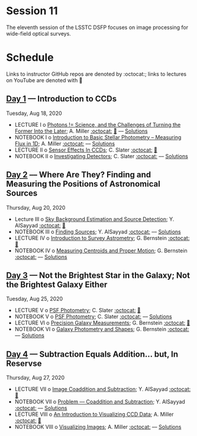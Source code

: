 # Session 11

The eleventh session of the LSSTC DSFP focuses on image processing for wide-field optical surveys.

# Schedule

Links to instructor GitHub repos are denoted by :octocat:; links to lectures on YouTube are denoted with :movie_camera:

## [Day 1](Day1) — Introduction to CCDs

Tuesday, Aug 18, 2020

 * LECTURE I  o  [Photons != Science, and the Challenges of Turning the Former Into the Later](Day1/PhotonsArentScience.ipynb); A. Miller [:octocat:](https://github.com/adamamiller)  [:movie_camera:](https://youtu.be/fnp-gBr-ap8) –– [Solutions](Day1/PhotonsArentScienceSolutions.ipynb)
 * NOTEBOOK I  o  [Introduction to Basic Stellar Photometry – Measuring Flux in 1D](Day1/IntroductionToBasicStellarPhotometry.ipynb); A. Miller [:octocat:](https://github.com/adamamiller) –– [Solutions](Day1/IntroductionToBasicStellarPhotometrySolutions.ipynb)
 * LECTURE II  o  [Sensor Effects In CCDs](Day1/SensorEffectsInCCDs.pdf); C. Slater [:octocat:](https://github.com/ctslater)  [:movie_camera:](https://youtu.be/HTQU5SivIbI)
 * NOTEBOOK II  o  [Investigating Detectors](Day1/InvestigatingDetectors.ipynb); C. Slater [:octocat:](https://github.com/ctslater) –– [Solutions](Day1/InvestigatingDetectorsSolutions.ipynb)

## [Day 2](Day2) –– Where Are They? Finding and Measuring the Positions of Astronomical Sources

Thursday, Aug 20, 2020

 * Lecture III  o  [Sky Background Estimation and Source Detection](Day2/SkyBackgroundEstimationAndSourceDetection.pdf); Y. AlSayyad [:octocat:](https://github.com/yalsayyad)  [:movie_camera:](https://youtu.be/NvtohbJrVMg)
 * NOTEBOOK III  o  [Finding Sources](Day2/FindingSources.ipynb); Y. AlSayyad [:octocat:](https://github.com/yalsayyad) –– [Solutions](Day2/FindingSourcesSolutions.ipynb)
 * LECTURE IV  o  [Introduction to Survey Astrometry](Day2/IntroductionToSurveyAstrometry.pdf); G. Bernstein [:octocat:](https://github.com/gbernstein)  [:movie_camera:](https://youtu.be/Flu5V3VmTlg)
 * NOTEBOOK IV  o  [Measuring Centroids and Proper Motion](Day2/MeasuringCentroidsAndProperMotion.ipynb); G. Bernstein [:octocat:](https://github.com/gbernstein) –– [Solutions](Day2/MeasuringCentroidsAndProperMotionSolutions.ipynb)

## [Day 3](Day3) — Not the Brightest Star in the Galaxy; Not the Brightest Galaxy Either

Tuesday, Aug 25, 2020

 * LECTURE V  o  [PSF Photometry](Day3/PSFPhotometry.pdf); C. Slater [:octocat:](https://github.com/ctslater)  [:movie_camera:](https://youtu.be/XArgEddbg0I)
 * NOTEBOOK V  o  [PSF Photometry](Day3/PSFphotometry.ipynb); C. Slater [:octocat:](https://github.com/ctslater) –– [Solutions](Day3/PSFphotometrySolutions.ipynb)
 * LECTURE VI  o  [Precision Galaxy Measurements](Day3/PrecisionGalaxyMeasurements.pdf); G. Bernstein [:octocat:](https://github.com/gbernstein)  [:movie_camera:](https://youtu.be/TxLB5CyDBn8)
 * NOTEBOOK VI  o  [Galaxy Photometry and Shapes](Day3/GalaxyPhotometryAndShapes.ipynb); G. Bernstein [:octocat:](https://github.com/gbernstein) –– [Solutions](Day3/GalaxyPhotometryAndShapesSolutions.ipynb)


## [Day 4](Day4) — Subtraction Equals Addition... but, In Reservse

Thursday, Aug 27, 2020

 * LECTURE VII  o  [Image Coaddition and Subtraction](Day4/ImageCoadditionAndSubtraction.pdf); Y. AlSayyad [:octocat:](https://github.com/yalsayyad)  [:movie_camera:](https://youtu.be/5p9hjw8G3jg)
 * NOTEBOOK VII  o  [Problem –– Coaddition and Subtraction](Day4/CoadditionAndSubtraction.ipynb); Y. AlSayyad [:octocat:](https://github.com/yalsayyad) –– [Solutions](Day4/CoadditionAndSubtractionSolutions.ipynb)
 * LECTURE VIII  o  [An Introduction to Visualizing CCD Data](Day4/VisualizingImages.ipynb); A. Miller [:octocat:](https://github.com/adamamiller)  [:movie_camera:](https://youtu.be/qk9h73szNPI)
 * NOTEBOOK VIII  o  [Visualizing Images](Day4/VisualizingImages.ipynb); A. Miller [:octocat:](https://github.com/adamamiller) –– [Solutions](Day4/VisualizingImagesSolutions.ipynb)